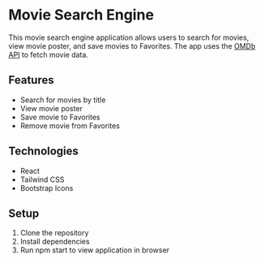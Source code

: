 # Movie Search Engine

This movie search engine application allows users to search for movies, view movie poster, and save movies to Favorites. The app uses the [OMDb API](http://www.omdbapi.com/) to fetch movie data.

## Features

- Search for movies by title
- View movie poster
- Save movie to Favorites
- Remove movie from Favorites

## Technologies

- React
- Tailwind CSS
- Bootstrap Icons

## Setup

1. Clone the repository
2. Install dependencies
3. Run npm start to view application in browser


